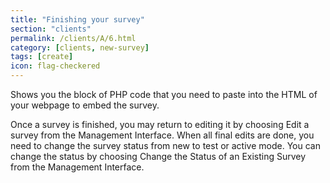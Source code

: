 ```yaml
---
title: "Finishing your survey"
section: "clients"
permalink: /clients/A/6.html
category: [clients, new-survey]
tags: [create]
icon: flag-checkered
---
```


Shows you the block of PHP code that you need to paste into the HTML of your webpage to embed the survey.

Once a survey is finished, you may return to editing it by choosing Edit a survey from the Management Interface. When all final edits are done, you need to change the survey status from new to test or active mode. You can change the status by choosing Change the Status of an Existing Survey from the Management Interface.
